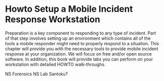 # Howto Setup a Mobile Incident Response Workstation

Preparation is a key component to responding to any type of incident. Part of that step involves setting up an environment which contains all of the tools a mobile responder might need to properly respond to a situation. This chapter will provide you with the necessary tools to provide mobile incident response at your organization. We will focus on free and/or open source software. In addition, this book will provide labs you can perform on your workstation with detailed HOWTO walk-throughs.

NS Forensics
NS Lab
Santoku?

